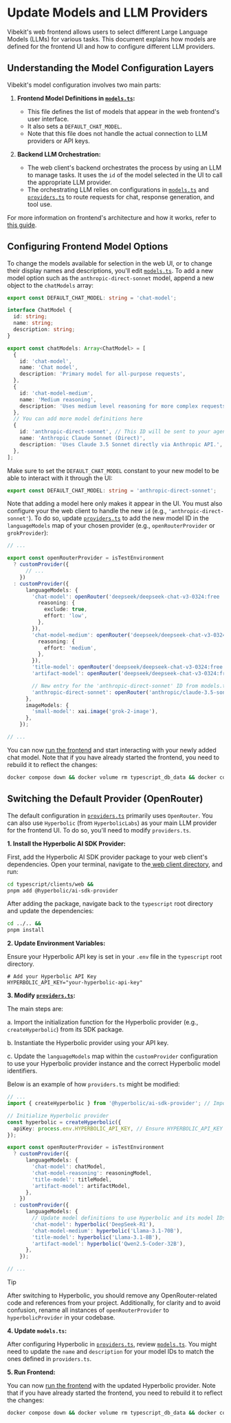# Update Models and LLM Providers

Vibekit's web frontend allows users to select different Large Language Models (LLMs) for various tasks. This document explains how models are defined for the frontend UI and how to configure different LLM providers.

## Understanding the Model Configuration Layers

Vibekit's model configuration involves two main parts:

1.  **Frontend Model Definitions in [`models.ts`](https://github.com/EmberAGI/arbitrum-vibekit/blob/main/typescript/clients/web/lib/ai/models.ts):**

    - This file defines the list of models that appear in the web frontend's user interface.
    - It also sets a `DEFAULT_CHAT_MODEL`.
    - Note that this file does not handle the actual connection to LLM providers or API keys.

2.  **Backend LLM Orchestration:**
    - The web client's backend orchestrates the process by using an LLM to manage tasks. It uses the `id` of the model selected in the UI to call the appropriate LLM provider.
    - The orchestrating LLM relies on configurations in [`models.ts`](https://github.com/EmberAGI/arbitrum-vibekit/blob/main/typescript/clients/web/lib/ai/models.ts) and [`providers.ts`](https://github.com/EmberAGI/arbitrum-vibekit/blob/main/typescript/clients/web/lib/ai/providers.ts) to route requests for chat, response generation, and tool use.

For more information on frontend's architecture and how it works, refer to [this guide](https://github.com/EmberAGI/arbitrum-vibekit/blob/main/typescript/clients/web/README.md).

## Configuring Frontend Model Options

To change the models available for selection in the web UI, or to change their display names and descriptions, you'll edit [`models.ts`](https://github.com/EmberAGI/arbitrum-vibekit/blob/main/typescript/clients/web/lib/ai/models.ts). To add a new model option such as the `anthropic-direct-sonnet` model, append a new object to the `chatModels` array:

```ts
export const DEFAULT_CHAT_MODEL: string = 'chat-model';

interface ChatModel {
  id: string;
  name: string;
  description: string;
}

export const chatModels: Array<ChatModel> = [
  {
    id: 'chat-model',
    name: 'Chat model',
    description: 'Primary model for all-purpose requests',
  },
  {
    id: 'chat-model-medium',
    name: 'Medium reasoning',
    description: 'Uses medium level reasoning for more complex requests',
  },
  // You can add more model definitions here
  {
    id: 'anthropic-direct-sonnet', // This ID will be sent to your agent's backend
    name: 'Anthropic Claude Sonnet (Direct)',
    description: 'Uses Claude 3.5 Sonnet directly via Anthropic API.',
  },
];
```

Make sure to set the `DEFAULT_CHAT_MODEL` constant to your new model to be able to interact with it through the UI:

```ts
export const DEFAULT_CHAT_MODEL: string = 'anthropic-direct-sonnet';
```

Note that adding a model here only makes it appear in the UI. You must also configure your the web client to handle the new `id` (e.g., `'anthropic-direct-sonnet'`). To do so, update [`providers.ts`](https://github.com/EmberAGI/arbitrum-vibekit/blob/main/typescript/clients/web/lib/ai/providers.ts) to add the new model ID in the `languageModels` map of your chosen provider (e.g., `openRouterProvider` or `grokProvider`):

```ts
// ...

export const openRouterProvider = isTestEnvironment
  ? customProvider({
      // ...
    })
  : customProvider({
      languageModels: {
        'chat-model': openRouter('deepseek/deepseek-chat-v3-0324:free	', {
          reasoning: {
            exclude: true,
            effort: 'low',
          },
        }),
        'chat-model-medium': openRouter('deepseek/deepseek-chat-v3-0324:free	', {
          reasoning: {
            effort: 'medium',
          },
        }),
        'title-model': openRouter('deepseek/deepseek-chat-v3-0324:free	'),
        'artifact-model': openRouter('deepseek/deepseek-chat-v3-0324:free	'),

        // New entry for the 'anthropic-direct-sonnet' ID from models.ts
        'anthropic-direct-sonnet': openRouter('anthropic/claude-3.5-sonnet'),
      },
      imageModels: {
        'small-model': xai.image('grok-2-image'),
      },
    });

// ...
```

You can now [run the frontend](https://github.com/EmberAGI/arbitrum-vibekit/blob/main/typescript/clients/web/README.md#quickstart) and start interacting with your newly added chat model. Note that if you have already started the frontend, you need to rebuild it to reflect the changes:

```bash
docker compose down && docker volume rm typescript_db_data && docker compose build web --no-cache && docker compose up
```

## Switching the Default Provider (OpenRouter)

The default configuration in [`providers.ts`](https://github.com/EmberAGI/arbitrum-vibekit/blob/main/typescript/clients/web/lib/ai/providers.ts) primarily uses `OpenRouter`. You can also use `Hyperbolic` (from `HyperbolicLabs`) as your main LLM provider for the frontend UI. To do so, you'll need to modify `providers.ts`.

**1. Install the Hyperbolic AI SDK Provider:**

First, add the Hyperbolic AI SDK provider package to your web client's dependencies. Open your terminal, navigate to the[ web client directory](https://github.com/EmberAGI/arbitrum-vibekit/tree/main/typescript/clients/web), and run:

```bash
cd typescript/clients/web &&
pnpm add @hyperbolic/ai-sdk-provider
```

After adding the package, navigate back to the `typescript` root directory and update the dependencies:

```bash
cd ../.. &&
pnpm install
```

**2. Update Environment Variables:**

Ensure your Hyperbolic API key is set in your `.env` file in the `typescript` root directory.

```env
# Add your Hyperbolic API Key
HYPERBOLIC_API_KEY="your-hyperbolic-api-key"
```

**3. Modify [`providers.ts`](https://github.com/EmberAGI/arbitrum-vibekit/blob/main/typescript/clients/web/lib/ai/providers.ts):**

The main steps are:

a. Import the initialization function for the Hyperbolic provider (e.g., `createHyperbolic`) from its SDK package.

b. Instantiate the Hyperbolic provider using your API key.

c. Update the `languageModels` map within the `customProvider` configuration to use your Hyperbolic provider instance and the correct Hyperbolic model identifiers.

Below is an example of how `providers.ts` might be modified:

```typescript
// ...
import { createHyperbolic } from '@hyperbolic/ai-sdk-provider'; // Import Hyperbolic

// Initialize Hyperbolic provider
const hyperbolic = createHyperbolic({
  apiKey: process.env.HYPERBOLIC_API_KEY, // Ensure HYPERBOLIC_API_KEY is set
});

export const openRouterProvider = isTestEnvironment
  ? customProvider({
      languageModels: {
        'chat-model': chatModel,
        'chat-model-reasoning': reasoningModel,
        'title-model': titleModel,
        'artifact-model': artifactModel,
      },
    })
  : customProvider({
      languageModels: {
        // Update model definitions to use Hyperbolic and its model IDs.
        'chat-model': hyperbolic('DeepSeek-R1'),
        'chat-model-medium': hyperbolic('Llama-3.1-70B'),
        'title-model': hyperbolic('Llama-3.1-8B'),
        'artifact-model': hyperbolic('Qwen2.5-Coder-32B'),
      },
    });

// ...
```

> [!TIP]
> After switching to Hyperbolic, you should remove any OpenRouter-related code and references from your project. Additionally, for clarity and to avoid confusion, rename all instances of `openRouterProvider` to `hyperbolicProvider` in your codebase.

**4. Update `models.ts`:**

After configuring Hyperbolic in [`providers.ts`](https://github.com/EmberAGI/arbitrum-vibekit/blob/main/typescript/clients/web/lib/ai/providers.ts), review [`models.ts`](https://github.com/EmberAGI/arbitrum-vibekit/blob/main/typescript/clients/web/lib/ai/models.ts). You might need to update the `name` and `description` for your model IDs to match the ones defined in `providers.ts`.

**5. Run Frontend:**

You can now [run the frontend](https://github.com/EmberAGI/arbitrum-vibekit/blob/main/typescript/clients/web/README.md#quickstart) with the updated Hyperbolic provider. Note that if you have already started the frontend, you need to rebuild it to reflect the changes:

```bash
docker compose down && docker volume rm typescript_db_data && docker compose build web --no-cache && docker compose up
```
